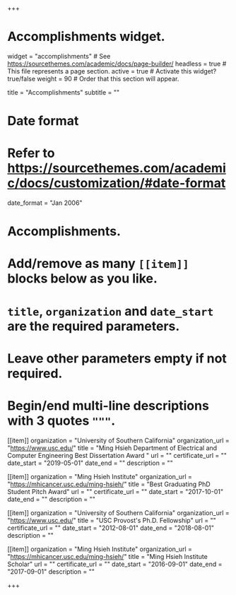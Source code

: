 +++
# Accomplishments widget.
widget = "accomplishments"  # See https://sourcethemes.com/academic/docs/page-builder/
headless = true  # This file represents a page section.
active = true  # Activate this widget? true/false
weight = 90  # Order that this section will appear.

title = "Accomplish&shy;ments"
subtitle = ""

# Date format
#   Refer to https://sourcethemes.com/academic/docs/customization/#date-format
date_format = "Jan 2006"

# Accomplishments.
#   Add/remove as many `[[item]]` blocks below as you like.
#   `title`, `organization` and `date_start` are the required parameters.
#   Leave other parameters empty if not required.
#   Begin/end multi-line descriptions with 3 quotes `"""`.

[[item]]
  organization = "University of Southern California"
  organization_url = "https://www.usc.edu/"
  title = "Ming Hsieh Department of Electrical and Computer Engineering Best Dissertation Award "
  url = ""
  certificate_url = ""
  date_start = "2019-05-01"
  date_end = ""
  description = ""

[[item]]
  organization = "Ming Hsieh Institute"
  organization_url = "https://mhicancer.usc.edu/ming-hsieh/"
  title = "Best Graduating PhD Student Pitch Award"
  url = ""
  certificate_url = ""
  date_start = "2017-10-01"
  date_end = ""
  description = ""

[[item]]
  organization = "University of Southern California"
  organization_url = "https://www.usc.edu/"
  title = "USC Provost's Ph.D. Fellowship"
  url = ""
  certificate_url = ""
  date_start = "2012-08-01"
  date_end = "2018-08-01"
  description = ""
  
[[item]]
  organization = "Ming Hsieh Institute"
  organization_url = "https://mhicancer.usc.edu/ming-hsieh/"
  title = "Ming Hsieh Institute Scholar"
  url = ""
  certificate_url = ""
  date_start = "2016-09-01"
  date_end = "2017-09-01"
  description = ""

+++
